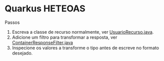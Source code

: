 # Quarkus HETEOAS

Passos

1. Escreva a classe de recurso normalmente, ver [UsuarioRecurso.java](src/main/java/io/vepo/hateoas/UsuarioRecurso.java).
2. Adicione um filtro para transformar a resposta, ver [ContainerResponseFilter.java](src/main/java/io/vepo/hateoas/HateoasFilter.java)
3. Inspecione os valores a transforme o tipo antes de escreve no formato desejado.
